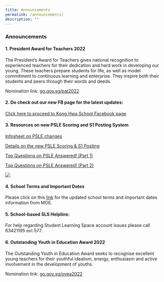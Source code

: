 ```yaml
---
title: Announcements
permalink: /announcements/
description: ""
---
```

### Announcements

#### 1\. President Award for Teachers 2022

The President’s Award for Teachers gives national recognition to experienced teachers for their dedication and hard work in developing our young. These teachers prepare students for life, as well as model commitment to continuous learning and enterprise. They inspire both their students and peers through their words and deeds. 

Nomination link: [go.gov.sg/pat2022](http://go.gov.sg/pat2022)


#### 2\. Do check out our new FB page for the latest updates:

[Click here to proceed to Kong Hwa School Facebook page](https://www.facebook.com/Kong-Hwa-School-%E5%85%89%E5%8D%8E%E5%AD%A6%E6%A0%A1-102151621940645/)



#### 3\. Resources on new PSLE Scoring and S1 Posting System

[Infosheet on PSLE changes](/files/Infosheet%20on%20PSLE%20changes.pdf)

[Details on the new PSLE Scoring & S1 Posting](https://www.moe.gov.sg/microsites/psle-fsbb/index.html)

[Top Questions on PSLE Answered! (Part 1)](https://www.youtube.com/watch?v=pp5rWUMMtIc)

[Top Questions on PSLE Answered! (Part 2)](https://go.gov.sg/psle-explainer-2)

![](https://www.konghwa.moe.edu.sg/pix/spacer.gif)


#### 4\. School Terms and Important Dates

Please click on this [link](https://www.moe.gov.sg/education/school-terms-and-important-dates) for the updated school terms and important dates information from MOE.


#### 5\. School-based SLS Helpline:

For help regarding Student Learning Space account issues please call 63421195 ext 577.


#### 6\. Outstanding Youth in Education Award 2022

The Outstanding Youth in Education Award seeks to recognise excellent young teachers for their youthful idealism, energy, enthusiasm and active involvement in the development of youths. 

Nomination link: [go.gov.sg/oyea2022](http://go.gov.sg/oyea2022)